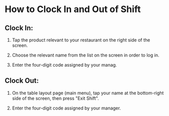 # How to Clock In and Out of Shift

## Clock In:

1. Tap the product relevant to your restaurant on the right side of the screen. 

2. Choose the relevant name from the list on the screen in order to log in. 

3. Enter the four-digit code assigned by your manag.

## Clock Out: 

1. On the table layout page (main menu), tap your name at the bottom-right side of the screen, then press "Exit Shift".

2. Enter the four-digit code assigned by your manager.
